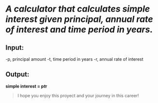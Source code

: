 # *A calculator that calculates simple interest given principal, annual rate of interest and time period in years.*

## Input:
  -p, principal amount
  -t, time period in years
  -r, annual rate of interest
## Output:
  **simple interest = p*t*r**

  > I hope you enjoy this proyect and your journey in this career!
